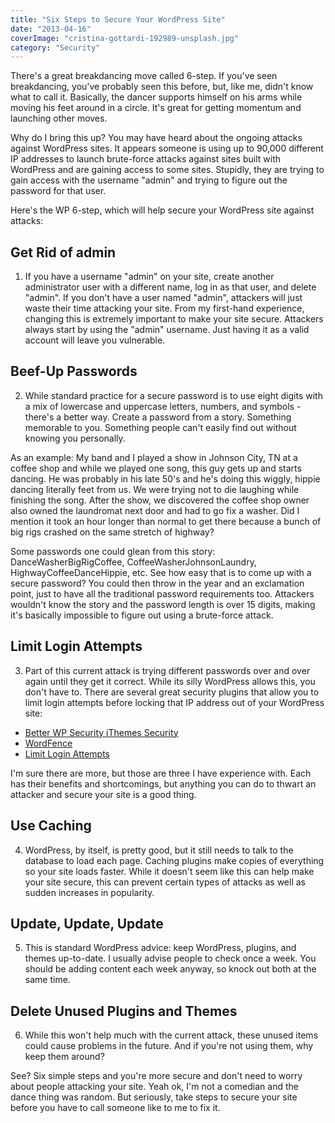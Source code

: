 ```yaml
---
title: "Six Steps to Secure Your WordPress Site"
date: "2013-04-16"
coverImage: "cristina-gottardi-192989-unsplash.jpg"
category: "Security"
---
```


There's a great breakdancing move called 6-step. If you've seen breakdancing, you've probably seen this before, but, like me, didn't know what to call it. Basically, the dancer supports himself on his arms while moving his feet around in a circle. It's great for getting momentum and launching other moves.

<Youtube videoId="zPdQ1gN7Ngo" />

Why do I bring this up? You may have heard about the ongoing attacks against WordPress sites. It appears someone is using up to 90,000 different IP addresses to launch brute-force attacks against sites built with WordPress and are gaining access to some sites. Stupidly, they are trying to gain access with the username "admin" and trying to figure out the password for that user.

Here's the WP 6-step, which will help secure your WordPress site against attacks:

## Get Rid of admin

1) If you have a username "admin" on your site, create another administrator user with a different name, log in as that user, and delete "admin". If you don't have a user named "admin", attackers will just waste their time attacking your site. From my first-hand experience, changing this is extremely important to make your site secure. Attackers always start by using the "admin" username. Just having it as a valid account will leave you vulnerable.

## Beef-Up Passwords

2) While standard practice for a secure password is to use eight digits with a mix of lowercase and uppercase letters, numbers, and symbols - there's a better way. Create a password from a story. Something memorable to you. Something people can't easily find out without knowing you personally.

As an example: My band and I played a show in Johnson City, TN at a coffee shop and while we played one song, this guy gets up and starts dancing. He was probably in his late 50's and he's doing this wiggly, hippie dancing literally feet from us. We were trying not to die laughing while finishing the song. After the show, we discovered the coffee shop owner also owned the laundromat next door and had to go fix a washer. Did I mention it took an hour longer than normal to get there because a bunch of big rigs crashed on the same stretch of highway?

Some passwords one could glean from this story: DanceWasherBigRigCoffee, CoffeeWasherJohnsonLaundry, HighwayCoffeeDanceHippie, etc. See how easy that is to come up with a secure password? You could then throw in the year and an exclamation point, just to have all the traditional password requirements too. Attackers wouldn't know the story and the password length is over 15 digits, making it's basically impossible to figure out using a brute-force attack.

## Limit Login Attempts

3) Part of this current attack is trying different passwords over and over again until they get it correct. While its silly WordPress allows this, you don't have to. There are several great security plugins that allow you to limit login attempts before locking that IP address out of your WordPress site:

- [Better WP Security iThemes Security](https://wordpress.org/plugins/better-wp-security/)
- [WordFence](https://wordpress.org/plugins/wordfence/)
- [Limit Login Attempts](https://wordpress.org/plugins/limit-login-attempts/)

I'm sure there are more, but those are three I have experience with. Each has their benefits and shortcomings, but anything you can do to thwart an attacker and secure your site is a good thing.

## Use Caching

4) WordPress, by itself, is pretty good, but it still needs to talk to the database to load each page. Caching plugins make copies of everything so your site loads faster. While it doesn't seem like this can help make your site secure, this can prevent certain types of attacks as well as sudden increases in popularity.

## Update, Update, Update

5) This is standard WordPress advice: keep WordPress, plugins, and themes up-to-date. I usually advise people to check once a week. You should be adding content each week anyway, so knock out both at the same time.

## Delete Unused Plugins and Themes

6) While this won't help much with the current attack, these unused items could cause problems in the future. And if you're not using them, why keep them around?

See? Six simple steps and you're more secure and don't need to worry about people attacking your site. Yeah ok, I'm not a comedian and the dance thing was random. But seriously, take steps to secure your site before you have to call someone like to me to fix it.
